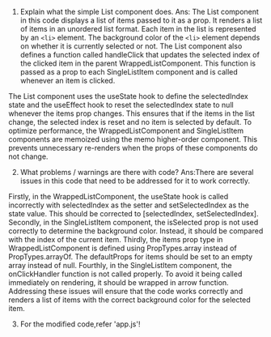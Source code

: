 1. Explain what the simple List component does.
Ans: The List component in this code displays a list of items passed to it as a prop. It renders a list of items in an unordered list format. Each item in the list is represented by an `<li>` element. The background color of the `<li>` element depends on whether it is currently selected or not.
The List component also defines a function called handleClick that updates the selected index of the clicked item in the parent WrappedListComponent. This function is passed as a prop to each SingleListItem component and is called whenever an item is clicked.

The List component uses the useState hook to define the selectedIndex state and the useEffect hook to reset the selectedIndex state to null whenever the items prop changes. This ensures that if the items in the list change, the selected index is reset and no item is selected by default.
To optimize performance, the WrappedListComponent and SingleListItem components are memoized using the memo higher-order component. This prevents unnecessary re-renders when the props of these components do not change.


2. What problems / warnings are there with code?
Ans:There are several issues in this code that need to be addressed for it to work correctly.

Firstly, in the WrappedListComponent, the useState hook is called incorrectly with selectedIndex as the setter and setSelectedIndex as the state value. This should be corrected to [selectedIndex, setSelectedIndex].
Secondly, in the SingleListItem component, the isSelected prop is not used correctly to determine the background color. Instead, it should be compared with the index of the current item.
Thirdly, the items prop type in WrappedListComponent is defined using PropTypes.array instead of PropTypes.arrayOf. The defaultProps for items should be set to an empty array instead of null.
Fourthly, in the SingleListItem component, the onClickHandler function is not called properly. To avoid it being called immediately on rendering, it should be wrapped in arrow function.
Addressing these issues will ensure that the code works correctly and renders a list of items with the correct background color for the selected item.

3. For the modified code,refer 'app.js'!